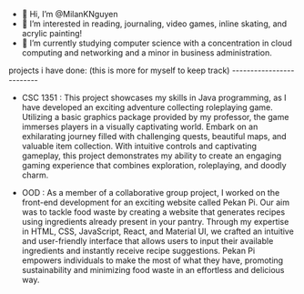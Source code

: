 - 👋 Hi, I’m @MilanKNguyen
- 👀 I’m interested in reading, journaling, video games, inline skating, and acrylic painting!
- 🌱 I’m currently studying computer science with a concentration in cloud computing and networking and a minor in business administration.




projects i have done: (this is more for myself to keep track) -------------------------
- CSC 1351 : This project showcases my skills in Java programming, as I have developed an exciting adventure collecting roleplaying game. Utilizing a basic graphics package provided by my professor, the game immerses players in a visually captivating world. Embark on an exhilarating journey filled with challenging quests, beautiful maps, and valuable item collection. With intuitive controls and captivating gameplay, this project demonstrates my ability to create an engaging gaming experience that combines exploration, roleplaying, and doodly charm.

- OOD : As a member of a collaborative group project, I worked on the front-end development for an exciting website called Pekan Pi. Our aim was to tackle food waste by creating a website that generates recipes using ingredients already present in your pantry. Through my expertise in HTML, CSS, JavaScript, React, and Material UI, we crafted an intuitive and user-friendly interface that allows users to input their available ingredients and instantly receive recipe suggestions. Pekan Pi empowers individuals to make the most of what they have, promoting sustainability and minimizing food waste in an effortless and delicious way.

<!---
MilanKNguyen/MilanKNguyen is a ✨ special ✨ repository because its `README.md` (this file) appears on your GitHub profile.
You can click the Preview link to take a look at your changes.
--->
